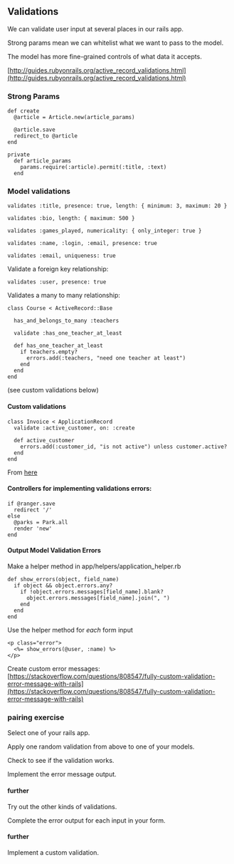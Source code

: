 ## Validations

We can validate user input at several places in our rails app.

Strong params mean we can whitelist what we want to pass to the model.

The model has more fine-grained controls of what data it accepts.

[http://guides.rubyonrails.org/active_record_validations.html](http://guides.rubyonrails.org/active_record_validations.html)


### Strong Params
```
def create
  @article = Article.new(article_params)

  @article.save
  redirect_to @article
end

private
  def article_params
    params.require(:article).permit(:title, :text)
  end
```

### Model validations
```
validates :title, presence: true, length: { minimum: 3, maximum: 20 }
```

```
validates :bio, length: { maximum: 500 }
```

```
validates :games_played, numericality: { only_integer: true }
```

```
validates :name, :login, :email, presence: true
```

```
validates :email, uniqueness: true
```

Validate a foreign key relationship:
```
validates :user, presence: true
```

Validates a many to many relationship:
```
class Course < ActiveRecord::Base

  has_and_belongs_to_many :teachers

  validate :has_one_teacher_at_least

  def has_one_teacher_at_least
    if teachers.empty?
      errors.add(:teachers, "need one teacher at least")
    end
  end
end
```
(see custom validations below)

#### Custom validations
```
class Invoice < ApplicationRecord
  validate :active_customer, on: :create

  def active_customer
    errors.add(:customer_id, "is not active") unless customer.active?
  end
end
```
From [here](http://guides.rubyonrails.org/active_record_validations.html#custom-methods)

#### Controllers for implementing validations errors:
```
if @ranger.save
  redirect '/'
else
  @parks = Park.all
  render 'new'
end
```

#### Output Model Validation Errors

Make a helper method in app/helpers/application_helper.rb
```
def show_errors(object, field_name)
  if object && object.errors.any?
    if !object.errors.messages[field_name].blank?
      object.errors.messages[field_name].join(", ")
    end
  end
end
```

Use the helper method for *each* form input
```
<p class="error">
  <%= show_errors(@user, :name) %>
</p>
```

Create custom error messages: [https://stackoverflow.com/questions/808547/fully-custom-validation-error-message-with-rails](https://stackoverflow.com/questions/808547/fully-custom-validation-error-message-with-rails)


### pairing exercise
Select one of your rails app.

Apply one random validation from above to one of your models.

Check to see if the validation works.

Implement the error message output.

#### further
Try out the other kinds of validations.

Complete the error output for each input in your form.

#### further
Implement a custom validation.

